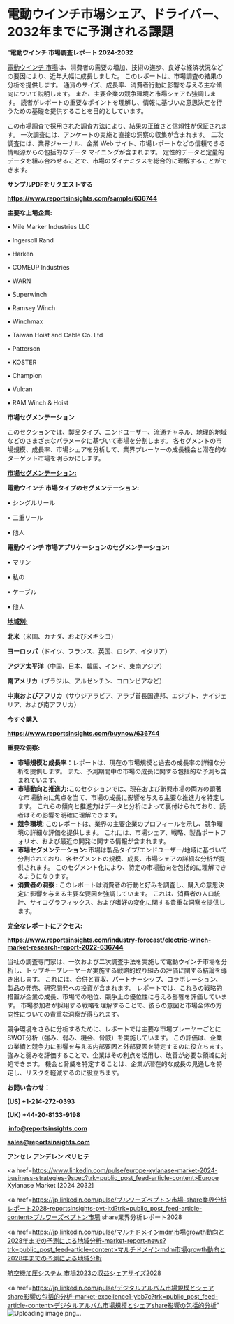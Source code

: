 # 電動ウインチ市場シェア、ドライバー、2032年までに予測される課題

"<strong>電動ウインチ 市場調査レポート 2024-2032</strong>

<a href=https://www.reportsinsights.com/sample/636744>電動ウインチ 市場</a>は、消費者の需要の増加、技術の進歩、良好な経済状況などの要因により、近年大幅に成長しました。 このレポートは、市場調査の結果の分析を提供します。 通貨のサイズ、成長率、消費者行動に影響を与える主な傾向について説明します。 また、主要企業の競争環境と市場シェアも強調します。 読者がレポートの重要なポイントを理解し、情報に基づいた意思決定を行うための基礎を提供することを目的としています。

この市場調査で採用された調査方法により、結果の正確さと信頼性が保証されます。 一次調査には、アンケートの実施と直接の洞察の収集が含まれます。 二次調査には、業界ジャーナル、企業 Web サイト、市場レポートなどの信頼できる情報源からの包括的なデータ マイニングが含まれます。 定性的データと定量的データを組み合わせることで、市場のダイナミクスを総合的に理解することができます。

<strong><b>サンプルPDFをリクエストする</b></strong>

<a href=https://www.reportsinsights.com/sample/636744><strong><u>https://www.reportsinsights.com/sample/636744</u></strong></a>

<strong>主要な上場企業:</strong>

• Mile Marker Industries LLC

• Ingersoll Rand

• Harken

• COMEUP Industries

• WARN

• Superwinch

• Ramsey Winch

• Winchmax

• Taiwan Hoist and Cable Co. Ltd

• Patterson

• KOSTER

• Champion

• Vulcan

• RAM Winch & Hoist

<strong>市場セグメンテーション</strong>

このセクションでは、製品タイプ、エンドユーザー、流通チャネル、地理的地域などのさまざまなパラメータに基づいて市場を分割します。 各セグメントの市場規模、成長率、市場シェアを分析して、業界プレーヤーの成長機会と潜在的なターゲット市場を明らかにします。

<strong><u>市場セグメンテーション</u></strong><strong><u>:</u></strong>

<strong>電動ウインチ 市場タイプのセグメンテーション:</strong>

• シングルリール

• 二重リール

• 他人

<strong>電動ウインチ 市場アプリケーションのセグメンテーション:</strong>

• マリン

• 私の

• ケーブル

• 他人

<strong><u>地域別</u></strong><strong><u>:</u></strong>

<strong>北米</strong>（米国、カナダ、およびメキシコ）

<strong>ヨーロッパ</strong>（ドイツ、フランス、英国、ロシア、イタリア）

<strong>アジア太平洋</strong>（中国、日本、韓国、インド、東南アジア）

<strong>南アメリカ</strong>（ブラジル、アルゼンチン、コロンビアなど）

<strong>中東およびアフリカ</strong>（サウジアラビア、アラブ首長国連邦、エジプト、ナイジェリア、および南アフリカ）

<strong>今すぐ購入</strong>

<a href=https://www.reportsinsights.com/buynow/636744><strong><u>https://www.reportsinsights.com/buynow/636744</u></strong></a>

<strong>重要な洞察:</strong>
<ul>
  <li><strong>市場規模と成長率：</strong>レポートは、現在の市場規模と過去の成長率の詳細な分析を提供します。 また、予測期間中の市場の成長に関する包括的な予測も含まれています。</li>
  <li><strong>市場動向と推進力:</strong>このセクションでは、現在および新興市場の両方の顕著な市場動向に焦点を当て、市場の成長に影響を与える主要な推進力を特定します。 これらの傾向と推進力はデータと分析によって裏付けられており、読者はその影響を明確に理解できます。</li>
  <li><strong>競争環境</strong>: このレポートは、業界の主要企業のプロフィールを示し、競争環境の詳細な評価を提供します。 これには、市場シェア、戦略、製品ポートフォリオ、および最近の開発に関する情報が含まれます。</li>
  <li><strong>市場セグメンテーション: </strong>市場は製品タイプ/エンドユーザー/地域に基づいて分割されており、各セグメントの規模、成長、市場シェアの詳細な分析が提供されます。 このセグメント化により、特定の市場動向を包括的に理解できるようになります。</li>
  <li><strong>消費者の洞察 : </strong>このレポートは消費者の行動と好みを調査し、購入の意思決定に影響を与える主要な要因を強調しています。 これは、消費者の人口統計、サイコグラフィックス、および嗜好の変化に関する貴重な洞察を提供します。</li>
</ul>
<strong>完全なレポートにアクセス:</strong>

<a href=https://www.reportsinsights.com/industry-forecast/electric-winch-market-research-report-2022-636744><strong><u><b>https://www.reportsinsights.com/industry-forecast/electric-winch-market-research-report-2022-636744</b></u></strong></a>

当社の調査専門家は、一次および二次調査手法を実施して電動ウインチ市場を分析し、トップキープレーヤーが実施する戦略的取り組みの評価に関する結論を導き出します。 これには、合併と買収、パートナーシップ、コラボレーション、製品の発売、研究開発への投資が含まれます。 レポートでは、これらの戦略的措置が企業の成長、市場での地位、競争上の優位性に与える影響を評価しています。 市場参加者が採用する戦略を理解することで、彼らの意図と市場全体の方向性についての貴重な洞察が得られます。

競争環境をさらに分析するために、レポートでは主要な市場プレーヤーごとにSWOT分析（強み、弱み、機会、脅威）を実施しています。 この評価は、企業の業績と競争力に影響を与える内部要因と外部要因を特定するのに役立ちます。 強みと弱みを評価することで、企業はその利点を活用し、改善が必要な領域に対処できます。 機会と脅威を特定することは、企業が潜在的な成長の見通しを特定し、リスクを軽減するのに役立ちます。

<strong>お問い合わせ：</strong>

<strong>(US) +1-214-272-0393</strong>

<strong>(UK) +44-20-8133-9198</strong>

<strong> </strong><a href=info@reportsinsights.com><strong><u>info@reportsinsights.com</u></strong></a>

<a href=sales@reportsinsights.com><strong><u>sales@reportsinsights.com</u></strong></a>

<strong>アンセレ アンデレン ベリヒテ</strong>

<a href=https://www.linkedin.com/pulse/europe-xylanase-market-2024-business-strategies-9spec?trk=public_post_feed-article-content>Europe Xylanase Market [2024 2032]</a>

<a href=https://jp.linkedin.com/pulse/ブルワーズペプトン市場-share業界分析レポート2028-reportsinsights-pvt-ltd?trk=public_post_feed-article-content>ブルワーズペプトン市場 share業界分析レポート2028</a>

<a href=https://jp.linkedin.com/pulse/マルチドメインmdm市場growth動向と2028年までの予測による地域分析-market-report-news?trk=public_post_feed-article-content>マルチドメインmdm市場growth動向と2028年までの予測による地域分析</a>

<a href=https://www.linkedin.com/pulse/航空機加圧システム-市場2023の収益シェアサイズ2028-reportsinsights-pvt-ltd/>航空機加圧システム 市場2023の収益シェアサイズ2028</a>

<a href=https://jp.linkedin.com/pulse/デジタルアルバム市場規模とシェアshare影響の包括的分析-market-excellence1-ybb7c?trk=public_post_feed-article-content>デジタルアルバム市場規模とシェアshare影響の包括的分析</a>"
![Uploading image.png…]()
